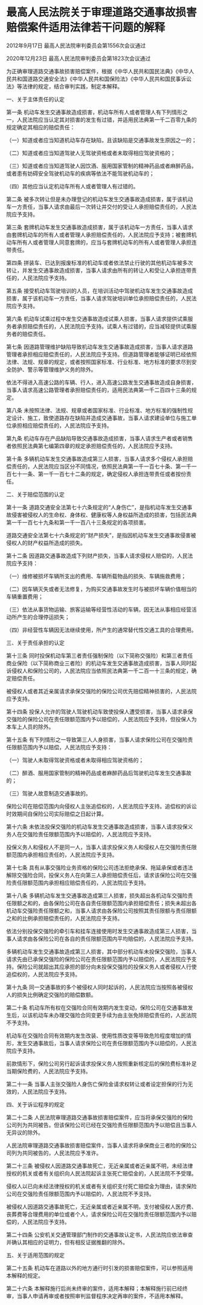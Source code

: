 # 最高人民法院关于审理道路交通事故损害赔偿案件适用法律若干问题的解释

2012年9月17日 最高人民法院审判委员会第1556次会议通过

2020年12月23日 最高人民法院审判委员会第1823次会议通过

<!-- INFO END -->

为正确审理道路交通事故损害赔偿案件，根据《中华人民共和国民法典》《中华人民共和国道路交通安全法》《中华人民共和国保险法》《中华人民共和国民事诉讼法》等法律的规定，结合审判实践，制定本解释。

一、关于主体责任的认定

第一条 机动车发生交通事故造成损害，机动车所有人或者管理人有下列情形之一，人民法院应当认定其对损害的发生有过错，并适用民法典第一千二百零九条的规定确定其相应的赔偿责任：

（一）知道或者应当知道机动车存在缺陷，且该缺陷是交通事故发生原因之一的；

（二）知道或者应当知道驾驶人无驾驶资格或者未取得相应驾驶资格的；

（三）知道或者应当知道驾驶人因饮酒、服用国家管制的精神药品或者麻醉药品，或者患有妨碍安全驾驶机动车的疾病等依法不能驾驶机动车的；

（四）其他应当认定机动车所有人或者管理人有过错的。

第二条 被多次转让但是未办理登记的机动车发生交通事故造成损害，属于该机动车一方责任，当事人请求由最后一次转让并交付的受让人承担赔偿责任的，人民法院应予支持。

第三条 套牌机动车发生交通事故造成损害，属于该机动车一方责任，当事人请求由套牌机动车的所有人或者管理人承担赔偿责任的，人民法院应予支持；被套牌机动车所有人或者管理人同意套牌的，应当与套牌机动车的所有人或者管理人承担连带责任。

第四条 拼装车、已达到报废标准的机动车或者依法禁止行驶的其他机动车被多次转让，并发生交通事故造成损害，当事人请求由所有的转让人和受让人承担连带责任的，人民法院应予支持。

第五条 接受机动车驾驶培训的人员，在培训活动中驾驶机动车发生交通事故造成损害，属于该机动车一方责任，当事人请求驾驶培训单位承担赔偿责任的，人民法院应予支持。

第六条 机动车试乘过程中发生交通事故造成试乘人损害，当事人请求提供试乘服务者承担赔偿责任的，人民法院应予支持。试乘人有过错的，应当减轻提供试乘服务者的赔偿责任。

第七条 因道路管理维护缺陷导致机动车发生交通事故造成损害，当事人请求道路管理者承担相应赔偿责任的，人民法院应予支持。但道路管理者能够证明已经依照法律、法规、规章的规定，或者按照国家标准、行业标准、地方标准的要求尽到安全防护、警示等管理维护义务的除外。

依法不得进入高速公路的车辆、行人，进入高速公路发生交通事故造成自身损害，当事人请求高速公路管理者承担赔偿责任的，适用民法典第一千二百四十三条的规定。

第八条 未按照法律、法规、规章或者国家标准、行业标准、地方标准的强制性规定设计、施工，致使道路存在缺陷并造成交通事故，当事人请求建设单位与施工单位承担相应赔偿责任的，人民法院应予支持。

第九条 机动车存在产品缺陷导致交通事故造成损害，当事人请求生产者或者销售者依照民法典第七编第四章的规定承担赔偿责任的，人民法院应予支持。

第十条 多辆机动车发生交通事故造成第三人损害，当事人请求多个侵权人承担赔偿责任的，人民法院应当区分不同情况，依照民法典第一千一百七十条、第一千一百七十一条、第一千一百七十二条的规定，确定侵权人承担连带责任或者按份责任。

二、关于赔偿范围的认定

第十一条 道路交通安全法第七十六条规定的“人身伤亡”，是指机动车发生交通事故侵害被侵权人的生命权、身体权、健康权等人身权益所造成的损害，包括民法典第一千一百七十九条和第一千一百八十三条规定的各项损害。

道路交通安全法第七十六条规定的“财产损失”，是指因机动车发生交通事故侵害被侵权人的财产权益所造成的损失。

第十二条 因道路交通事故造成下列财产损失，当事人请求侵权人赔偿的，人民法院应予支持：

（一）维修被损坏车辆所支出的费用、车辆所载物品的损失、车辆施救费用；

（二）因车辆灭失或者无法修复，为购买交通事故发生时与被损坏车辆价值相当的车辆重置费用；

（三）依法从事货物运输、旅客运输等经营性活动的车辆，因无法从事相应经营活动所产生的合理停运损失；

（四）非经营性车辆因无法继续使用，所产生的通常替代性交通工具的合理费用。

三、关于责任承担的认定

第十三条 同时投保机动车第三者责任强制保险（以下简称交强险）和第三者责任商业保险（以下简称商业三者险）的机动车发生交通事故造成损害，当事人同时起诉侵权人和保险公司的，人民法院应当依照民法典第一千二百一十三条的规定，确定赔偿责任。

被侵权人或者其近亲属请求承保交强险的保险公司优先赔偿精神损害的，人民法院应予支持。

第十四条 投保人允许的驾驶人驾驶机动车致使投保人遭受损害，当事人请求承保交强险的保险公司在责任限额范围内予以赔偿的，人民法院应予支持，但投保人为本车上人员的除外。

第十五条 有下列情形之一导致第三人人身损害，当事人请求保险公司在交强险责任限额范围内予以赔偿，人民法院应予支持：

（一）驾驶人未取得驾驶资格或者未取得相应驾驶资格的；

（二）醉酒、服用国家管制的精神药品或者麻醉药品后驾驶机动车发生交通事故的；

（三）驾驶人故意制造交通事故的。

保险公司在赔偿范围内向侵权人主张追偿权的，人民法院应予支持。追偿权的诉讼时效期间自保险公司实际赔偿之日起计算。

第十六条 未依法投保交强险的机动车发生交通事故造成损害，当事人请求投保义务人在交强险责任限额范围内予以赔偿的，人民法院应予支持。

投保义务人和侵权人不是同一人，当事人请求投保义务人和侵权人在交强险责任限额范围内承担相应责任的，人民法院应予支持。

第十七条 具有从事交强险业务资格的保险公司违法拒绝承保、拖延承保或者违法解除交强险合同，投保义务人在向第三人承担赔偿责任后，请求该保险公司在交强险责任限额范围内承担相应赔偿责任的，人民法院应予支持。

第十八条 多辆机动车发生交通事故造成第三人损害，损失超出各机动车交强险责任限额之和的，由各保险公司在各自责任限额范围内承担赔偿责任；损失未超出各机动车交强险责任限额之和，当事人请求由各保险公司按照其责任限额与责任限额之和的比例承担赔偿责任的，人民法院应予支持。

依法分别投保交强险的牵引车和挂车连接使用时发生交通事故造成第三人损害，当事人请求由各保险公司在各自的责任限额范围内平均赔偿的，人民法院应予支持。

多辆机动车发生交通事故造成第三人损害，其中部分机动车未投保交强险，当事人请求先由已承保交强险的保险公司在责任限额范围内予以赔偿的，人民法院应予支持。保险公司就超出其应承担的部分向未投保交强险的投保义务人或者侵权人行使追偿权的，人民法院应予支持。

第十九条 同一交通事故的多个被侵权人同时起诉的，人民法院应当按照各被侵权人的损失比例确定交强险的赔偿数额。

第二十条 机动车所有权在交强险合同有效期内发生变动，保险公司在交通事故发生后，以该机动车未办理交强险合同变更手续为由主张免除赔偿责任的，人民法院不予支持。

机动车在交强险合同有效期内发生改装、使用性质改变等导致危险程度增加的情形，发生交通事故后，当事人请求保险公司在责任限额范围内予以赔偿的，人民法院应予支持。

前款情形下，保险公司另行起诉请求投保义务人按照重新核定后的保险费标准补足当期保险费的，人民法院应予支持。

第二十一条 当事人主张交强险人身伤亡保险金请求权转让或者设定担保的行为无效的，人民法院应予支持。

四、关于诉讼程序的规定

第二十二条 人民法院审理道路交通事故损害赔偿案件，应当将承保交强险的保险公司列为共同被告。但该保险公司已经在交强险责任限额范围内予以赔偿且当事人无异议的除外。

人民法院审理道路交通事故损害赔偿案件，当事人请求将承保商业三者险的保险公司列为共同被告的，人民法院应予准许。

第二十三条 被侵权人因道路交通事故死亡，无近亲属或者近亲属不明，未经法律授权的机关或者有关组织向人民法院起诉主张死亡赔偿金的，人民法院不予受理。

侵权人以已向未经法律授权的机关或者有关组织支付死亡赔偿金为理由，请求保险公司在交强险责任限额范围内予以赔偿的，人民法院不予支持。

被侵权人因道路交通事故死亡，无近亲属或者近亲属不明，支付被侵权人医疗费、丧葬费等合理费用的单位或者个人，请求保险公司在交强险责任限额范围内予以赔偿的，人民法院应予支持。

第二十四条 公安机关交通管理部门制作的交通事故认定书，人民法院应依法审查并确认其相应的证明力，但有相反证据推翻的除外。

五、关于适用范围的规定

第二十五条 机动车在道路以外的地方通行时引发的损害赔偿案件，可以参照适用本解释的规定。

第二十六条 本解释施行后尚未终审的案件，适用本解释；本解释施行前已经终审，当事人申请再审或者按照审判监督程序决定再审的案件，不适用本解释。